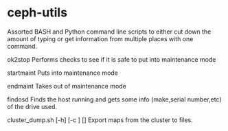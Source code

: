 # ceph-utils
Assorted BASH and Python command line scripts to either cut down the amount of typing or get information from multiple places with one command.

ok2stop <hostname>
Performs checks to see if it is safe to put <hostname> into maintenance mode

startmaint <hostname>
Puts <hostname> into maintenance mode

endmaint <hostname>
Takes <hostname> out of maintenance mode

findosd <osdid>
Finds the host running <osdid> and gets some info (make,serial number,etc) of the drive used.

cluster_dump.sh [-h] [-c <name>] <out options> [<prefix>]
Export maps from the cluster to files.
